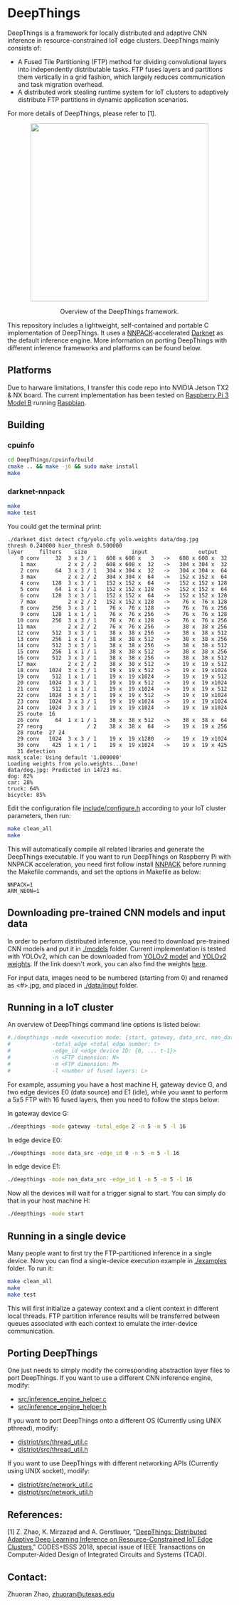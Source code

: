 # DeepThings
DeepThings is a framework for locally distributed and adaptive CNN inference in resource-constrained IoT edge clusters. DeepThings mainly consists of:
- A Fused Tile Partitioning (FTP) method for dividing convolutional layers into independently distributable tasks. FTP fuses layers and partitions them vertically
in a grid fashion, which largely reduces communication and task migration overhead.
- A distributed work stealing runtime system for IoT clusters to adaptively distribute FTP partitions in dynamic application scenarios.

For more details of DeepThings, please refer to [1].

<div align="center">
  <img src="https://zoranzhao.github.io/images/deepthings.png" width="400px" />
  <p>Overview of the DeepThings framework.</p>
</div>

This repository includes a lightweight, self-contained and portable C implementation of DeepThings. It uses a [NNPACK](https://github.com/digitalbrain79/NNPACK-darknet)-accelerated [Darknet](https://github.com/zoranzhao/darknet-nnpack) as the default inference engine. More information on porting DeepThings with different inference frameworks and platforms can be found below. 

## Platforms
Due to harware limitations, I transfer this code repo into NVIDIA Jetson TX2 & NX board.
The current implementation has been tested on [Raspberry Pi 3 Model B](https://www.raspberrypi.org/products/raspberry-pi-3-model-b/) running [Raspbian](https://www.raspberrypi.org/downloads/raspbian/). 

## Building
### cpuinfo
```bash
cd DeepThings/cpuinfo/build
cmake .. && make -j6 && sudo make install
make 

```
### darknet-nnpack
```bash
make 
make test
```
You could get the terminal print:
```
./darknet_dist detect cfg/yolo.cfg yolo.weights data/dog.jpg
thresh 0.240000 hier_thresh 0.500000
layer     filters    size              input                output
    0 conv     32  3 x 3 / 1   608 x 608 x   3   ->   608 x 608 x  32
    1 max          2 x 2 / 2   608 x 608 x  32   ->   304 x 304 x  32
    2 conv     64  3 x 3 / 1   304 x 304 x  32   ->   304 x 304 x  64
    3 max          2 x 2 / 2   304 x 304 x  64   ->   152 x 152 x  64
    4 conv    128  3 x 3 / 1   152 x 152 x  64   ->   152 x 152 x 128
    5 conv     64  1 x 1 / 1   152 x 152 x 128   ->   152 x 152 x  64
    6 conv    128  3 x 3 / 1   152 x 152 x  64   ->   152 x 152 x 128
    7 max          2 x 2 / 2   152 x 152 x 128   ->    76 x  76 x 128
    8 conv    256  3 x 3 / 1    76 x  76 x 128   ->    76 x  76 x 256
    9 conv    128  1 x 1 / 1    76 x  76 x 256   ->    76 x  76 x 128
   10 conv    256  3 x 3 / 1    76 x  76 x 128   ->    76 x  76 x 256
   11 max          2 x 2 / 2    76 x  76 x 256   ->    38 x  38 x 256
   12 conv    512  3 x 3 / 1    38 x  38 x 256   ->    38 x  38 x 512
   13 conv    256  1 x 1 / 1    38 x  38 x 512   ->    38 x  38 x 256
   14 conv    512  3 x 3 / 1    38 x  38 x 256   ->    38 x  38 x 512
   15 conv    256  1 x 1 / 1    38 x  38 x 512   ->    38 x  38 x 256
   16 conv    512  3 x 3 / 1    38 x  38 x 256   ->    38 x  38 x 512
   17 max          2 x 2 / 2    38 x  38 x 512   ->    19 x  19 x 512
   18 conv   1024  3 x 3 / 1    19 x  19 x 512   ->    19 x  19 x1024
   19 conv    512  1 x 1 / 1    19 x  19 x1024   ->    19 x  19 x 512
   20 conv   1024  3 x 3 / 1    19 x  19 x 512   ->    19 x  19 x1024
   21 conv    512  1 x 1 / 1    19 x  19 x1024   ->    19 x  19 x 512
   22 conv   1024  3 x 3 / 1    19 x  19 x 512   ->    19 x  19 x1024
   23 conv   1024  3 x 3 / 1    19 x  19 x1024   ->    19 x  19 x1024
   24 conv   1024  3 x 3 / 1    19 x  19 x1024   ->    19 x  19 x1024
   25 route  16
   26 conv     64  1 x 1 / 1    38 x  38 x 512   ->    38 x  38 x  64
   27 reorg              / 2    38 x  38 x  64   ->    19 x  19 x 256
   28 route  27 24
   29 conv   1024  3 x 3 / 1    19 x  19 x1280   ->    19 x  19 x1024
   30 conv    425  1 x 1 / 1    19 x  19 x1024   ->    19 x  19 x 425
   31 detection
mask_scale: Using default '1.000000'
Loading weights from yolo.weights...Done!
data/dog.jpg: Predicted in 14723 ms.
dog: 82%
car: 28%
truck: 64%
bicycle: 85%
```
Edit the configuration file [include/configure.h](https://github.com/zoranzhao/DeepThings/blob/master/include/configure.h) according to your IoT cluster parameters, then run:
```bash
make clean_all
make 

```
This will automatically compile all related libraries and generate the DeepThings executable. If you want to run DeepThings on Raspberry Pi with NNPACK acceleration, you need first follow install [NNPACK](https://github.com/zoranzhao/darknet-nnpack/blob/2f2da6bd46b9bbfcd283e0556072f18581392f08/README.md) before running the Makefile commands, and set the options in Makefile as below:
```
NNPACK=1
ARM_NEON=1
```

## Downloading pre-trained CNN models and input data
In order to perform distributed inference, you need to download pre-trained CNN models and put it in [./models](https://github.com/zoranzhao/DeepThings/tree/master/models) folder.
Current implementation is tested with YOLOv2, which can be downloaded from [YOLOv2 model](https://github.com/zoranzhao/DeepThings/blob/master/models/yolo.cfg) and [YOLOv2 weights](https://pjreddie.com/media/files/yolo.weights). If the link doesn't work, you can also find the weights [here](https://utexas.box.com/s/ax7f0j0qwnc4yb9ghjprjd93qwk3t4uw).

For input data, images need to be numbered (starting from 0) and renamed as <#>.jpg, and placed in [./data/input](https://github.com/zoranzhao/DeepThings/tree/master/data/input) folder.

## Running in a IoT cluster
An overview of DeepThings command line options is listed below:
```bash
#./deepthings -mode <execution mode: {start, gateway, data_src, non_data_src}> 
#             -total_edge <total edge number: t> 
#             -edge_id <edge device ID: {0, ... t-1}>
#             -n <FTP dimension: N> 
#             -m <FTP dimension: M> 
#             -l <number of fused layers: L>
```
For example, assuming you have a host machine H, gateway device G, and two edge devices E0 (data source) and E1 (idle), while 
you want to perform a 5x5 FTP with 16 fused layers, then you need to follow the steps below:

In gateway device G:
```bash
./deepthings -mode gateway -total_edge 2 -n 5 -m 5 -l 16
```
In edge device E0:
```bash
./deepthings -mode data_src -edge_id 0 -n 5 -m 5 -l 16
```
In edge device E1:
```bash
./deepthings -mode non_data_src -edge_id 1 -n 5 -m 5 -l 16
```
Now all the devices will wait for a trigger signal to start. You can simply do that in your host machine H: 
```bash
./deepthings -mode start
```

## Running in a single device
Many people want to first try the FTP-partitioned inference in a single device. Now you can find a single-device execution example in [./examples](https://github.com/zoranzhao/DeepThings/tree/master/examples) folder. To run it:
```bash
make clean_all
make
make test
```
This will first initialize a gateway context and a client context in different local threads. FTP partition inference results will be transferred between queues associated with each context to emulate the inter-device communication.



## Porting DeepThings
One just needs to simply modify the corresponding abstraction layer files to port DeepThings.
If you want to use a different CNN inference engine, modify: 
- [src/inference_engine_helper.c](https://github.com/zoranzhao/DeepThings/blob/master/src/inference_engine_helper.c)
- [src/inference_engine_helper.h](https://github.com/zoranzhao/DeepThings/blob/master/src/inference_engine_helper.h)

If you want to port DeepThings onto a different OS (Currently using UNIX pthread), modify: 
- [distriot/src/thread_util.c](https://github.com/zoranzhao/DeepThings/blob/master/distriot/src/thread_util.c)
- [distriot/src/thread_util.h](https://github.com/zoranzhao/DeepThings/blob/master/distriot/src/thread_util.h)

If you want to use DeepThings with different networking APIs (Currently using UNIX socket), modify: 
- [distriot/src/network_util.c](https://github.com/zoranzhao/DeepThings/blob/master/distriot/src/network_util.c)
- [distriot/src/network_util.h](https://github.com/zoranzhao/DeepThings/blob/master/distriot/src/network_util.h)


## References:
[1] Z. Zhao, K. Mirzazad and A. Gerstlauer, "[DeepThings: Distributed Adaptive Deep Learning Inference on Resource-Constrained IoT Edge Clusters](https://zoranzhao.github.io/docs/deepthings_2018.pdf)," CODES+ISSS 2018, special issue of IEEE Transactions on 
Computer-Aided Design of Integrated Circuits and Systems (TCAD).

## Contact:
Zhuoran Zhao, <zhuoran@utexas.edu>
